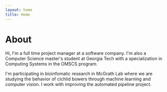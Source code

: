 ```yaml
---
layout: home
title: Home
---
```


# About
<p>
Hi, I'm a full time project manager at a software company. I'm also a Computer Science master's student at Georgia Tech with a 
specialization in Computing Systems in the OMSCS program.
</p>
<p>
I'm participating in bioinfomatic research in McGrath Lab where we are studying the behavior of cichlid bowers through machine 
learning and computer vision. I work with improving the automated pipeline project.
</p>

